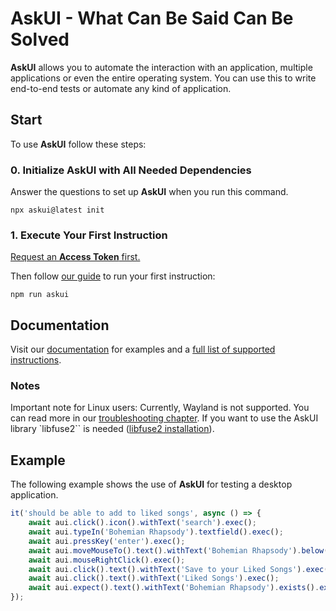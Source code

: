 # AskUI - What Can Be Said Can Be Solved

**AskUI** allows you to automate the interaction with an application, multiple applications or even the entire operating system. 
You can use this to write end-to-end tests or automate any kind of application.

## Start

To use **AskUI** follow these steps:

### 0. Initialize AskUI with All Needed Dependencies

Answer the questions to set up **AskUI** when you run this command.

```
npx askui@latest init
```

### 1. Execute Your First Instruction

[Request an **Access Token** first.](https://docs.askui.com/docs/general/Getting%20Started/getting-started#access-token)

Then follow [our guide](https://docs.askui.com/docs/general/Getting%20Started/write-your-first-instruction#configuration) to run your first instruction: 

```
npm run askui
```

## Documentation

Visit our [documentation](https://docs.askui.com) for examples and a [full list of supported instructions](https://docs.askui.com/docs/api/API/table-of-contents).

### Notes

Important note for Linux users: Currently, Wayland is not supported.
You can read more in our [troubleshooting chapter](https://docs.askui.com/docs/general/Troubleshooting/linux#wayland).
If you want to use the AskUI library `libfuse2`` is needed ([libfuse2 installation](https://docs.askui.com/docs/general/Troubleshooting/linux#libfuse2)).

## Example

The following example shows the use of **AskUI** for testing a desktop application.

```typescript
it('should be able to add to liked songs', async () => {
    await aui.click().icon().withText('search').exec();
    await aui.typeIn('Bohemian Rhapsody').textfield().exec();
    await aui.pressKey('enter').exec();
    await aui.moveMouseTo().text().withText('Bohemian Rhapsody').below().text().withText('Songs').exec();
    await aui.mouseRightClick().exec();
    await aui.click().text().withText('Save to your Liked Songs').exec();
    await aui.click().text().withText('Liked Songs').exec();
    await aui.expect().text().withText('Bohemian Rhapsody').exists().exec();
});
```
